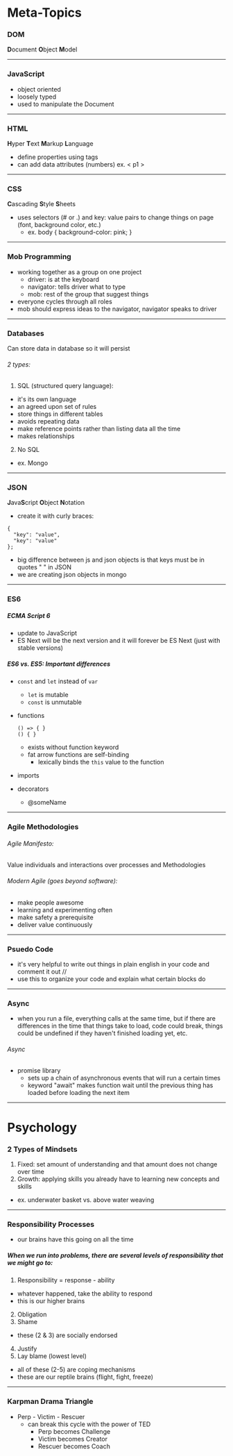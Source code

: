 # **Meta-Topics**

### DOM
**D**ocument
**O**bject
**M**odel
___

### JavaScript
- object oriented
- loosely typed
- used to manipulate the Document
___

### HTML
**H**yper
**T**ext
**M**arkup
**L**anguage
- define properties using tags
- can add data attributes (numbers) ex. < p1 >
___

### CSS
**C**ascading
**S**tyle
**S**heets
- uses selectors (# or .) and key: value pairs to change things on page (font, background color, etc.)
  - ex. body {
    background-color: pink;
  }
___

### Mob Programming
- working together as a group on one project
  - driver: is at the keyboard
  - navigator: tells driver what to type
  - mob: rest of the group that suggest things
- everyone cycles through all roles
- mob should express ideas to the navigator, navigator speaks to driver
___

### Databases

Can store data in database so it will persist

###### 2 types:
1. SQL (structured query language):
  - it's its own language
  - an agreed upon set of rules
  - store things in different tables
  - avoids repeating data
  - make reference points rather than listing data all the time
  - makes relationships
2. No SQL
  - ex. Mongo

___

### JSON
**J**ava**S**cript
**O**bject
**N**otation

- create it with curly braces:
```
{
  "key": "value",
  "key": "value"
};
```

- big difference between js and json objects is that keys must be in quotes " " in JSON
- we are creating json objects in mongo

___

### ES6

##### ECMA Script 6
- update to JavaScript
- ES Next will be the next version and it will forever be ES Next (just with stable versions)

##### ES6 vs. ES5: Important differences
- `const` and `let` instead of `var`
  - `let` is mutable
  - `const` is unmutable


- functions
  ```
  () => { }
  () { }
  ```
  - exists without function keyword
  - fat arrow functions are self-binding
    - lexically binds the `this` value to the function


- imports
- decorators
  - @someName

___

### Agile Methodologies

###### Agile Manifesto:
Value individuals and interactions over processes and Methodologies

###### Modern Agile (goes beyond software):
- make people awesome
- learning and experimenting often
- make safety a prerequisite
- deliver value continuously
___

### Psuedo Code

- it's very helpful to write out things in plain english in your code and comment it out //
- use this to organize your code and explain what certain blocks do

___

### Async

- when you run a file, everything calls at the same time, but if there are differences in the time that things take to load, code could break, things could be undefined if they haven't finished loading yet, etc.

###### Async
- promise library
  - sets up a chain of asynchronous events that will run a certain times
  - keyword "await" makes function wait until the previous thing has loaded before loading the next item

___

# **Psychology**

### 2 Types of Mindsets

1. Fixed: set amount of understanding and that amount does not change over time
2. Growth: applying skills you already have to learning new concepts and skills
  - ex. underwater basket vs. above water weaving
___

### Responsibility Processes
- our brains have this going on all the time

##### When we run into problems, there are several levels of responsibility that we might go to:
1. Responsibility = response - ability
  - whatever happened, take the ability to respond
  - this is our higher brains  
2. Obligation
3. Shame
  - these (2 & 3) are socially endorsed
4. Justify
5. Lay blame (lowest level)
  - all of these (2-5) are coping mechanisms
  - these are our reptile brains (flight, fight, freeze)

___

### Karpman Drama Triangle

- Perp - Victim - Rescuer
  - can break this cycle with the power of TED
    - Perp becomes Challenge
    - Victim becomes Creator
    - Rescuer becomes Coach
